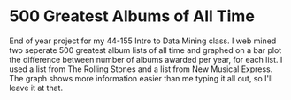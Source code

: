 # 500 Greatest Albums of All Time

End of year project for my 44-155 Intro to Data Mining class. I web mined two seperate 500 greatest album lists of all time and graphed on a bar plot the difference between number of albums awarded per year, for each list. I used a list from The Rolling Stones and a list from New Musical Express. The graph shows more information easier than me typing it all out, so I'll leave it at that. 
